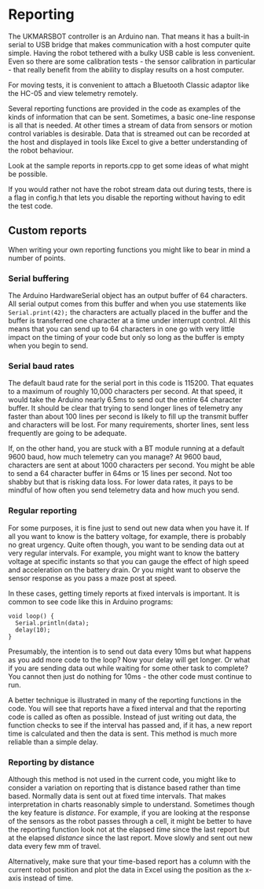 # Reporting

The UKMARSBOT controller is an Arduino nan. That means it has a built-in serial to USB bridge that makes communication with a host computer quite simple. Having the robot tethered with a bulky USB cable is less convenient. Even so there are some calibration tests - the sensor calibration in particular - that really benefit from the ability to display results on a host computer.

For moving tests, it is convenient to attach a Bluetooth Classic adaptor like the HC-05 and view telemetry remotely.

Several reporting functions are provided in the code as examples of the kinds of information that can be sent. Sometimes, a basic one-line response is all that is needed. At other times a stream of data from sensors or motion control variables is desirable. Data that is streamed out can be recorded at the host and displayed in tools like Excel to give a better understanding of the robot behaviour.

Look at the sample reports in reports.cpp to get some ideas of what might be possible.

If you would rather not have the robot stream data out during tests, there is a flag in config.h that lets you disable the reporting without having to edit the test code.

## Custom reports

When writing your own reporting functions you might like to bear in mind a number of points.

### Serial buffering

The Arduino HardwareSerial object has an output buffer of 64 characters. All serial output comes from this buffer and when you use statements like `Serial.print(42);` the characters are actually placed in the buffer and the buffer is transferred one character at a time under interrupt control. All this means that you can send up to 64 characters in one go with very little impact on the timing of your code but only so long as the buffer is empty when you begin to send.

### Serial baud rates

The default baud rate for the serial port in this code is 115200. That equates to a maximum of roughly 10,000 characters per second. At that speed, it would take the Arduino nearly 6.5ms to send out the entire 64 character buffer. It should be clear that trying to send longer lines of telemetry any faster than about 100 lines per second is likely to fill up the transmit buffer and characters will be lost. For many requirements, shorter lines, sent less frequently are going to be adequate.

If, on the other hand, you are stuck with a BT module running at a default 9600 baud, how much telemetry can you manage? At 9600 baud, characters are sent at about 1000 characters per second. You might be able to send a 64 character buffer in 64ms or 15 lines per second. Not too shabby but that is risking data loss. For lower data rates, it pays to be mindful of how often you send telemetry data and how much you send.

### Regular reporting

For some purposes, it is fine just to send out new data when you have it. If all you want to know is the battery voltage, for example, there is probably no great urgency. Quite often though, you want to be sending data out at very regular intervals. For example, you might want to know the battery voltage at specific instants so that you can gauge the effect of high speed and acceleration on the battery drain. Or you might want to observe the sensor response as you pass a maze post at speed.

In these cases, getting timely reports at fixed intervals is important. It is common to see code like this in Arduino programs:

```
void loop() {
  Serial.println(data);
  delay(10);
}
```

Presumably, the intention is to send out data every 10ms but what happens as you add more code to the loop? Now your delay will get longer. Or what if you are sending data out while waiting for some other task to complete? You cannot then just do nothing for 10ms - the other code must continue to run.

A better technique is illustrated in many of the reporting functions in the code. You will see that reports have a fixed interval and that the reporting code is called as often as possible. Instead of just writing out data, the function checks to see if the interval has passed and, if it has, a new report time is calculated and then the data is sent. This method is much more reliable than a simple delay.

### Reporting by distance

Although this method is not used in the current code, you might like to consider a variation on reporting that is distance based rather than time based. Normally data is sent out at fixed time intervals. That makes interpretation in charts reasonably simple to understand. Sometimes though the key feature is _distance_. For example, if you are looking at the response of the sensors as the robot passes through a cell, it might be better to have the reporting function look not at the elapsed _time_ since the last report but at the elapsed _distance_ since the last report. Move slowly and sent out new data every few mm of travel.

Alternatively, make sure that your time-based report has a column with the current robot position and plot the data in Excel using the position as the x-axis instead of time.
